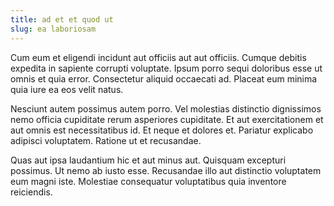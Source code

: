 ```yaml
---
title: ad et et quod ut
slug: ea laboriosam
---
```


Cum eum et eligendi incidunt aut officiis aut aut officiis. Cumque debitis expedita in sapiente corrupti voluptate. Ipsum porro sequi doloribus esse ut omnis et quia error. Consectetur aliquid occaecati ad. Placeat eum minima quia iure ea eos velit natus.

Nesciunt autem possimus autem porro. Vel molestias distinctio dignissimos nemo officia cupiditate rerum asperiores cupiditate. Et aut exercitationem et aut omnis est necessitatibus id. Et neque et dolores et. Pariatur explicabo adipisci voluptatem. Ratione ut et recusandae.

Quas aut ipsa laudantium hic et aut minus aut. Quisquam excepturi possimus. Ut nemo ab iusto esse. Recusandae illo aut distinctio voluptatem eum magni iste. Molestiae consequatur voluptatibus quia inventore reiciendis.
